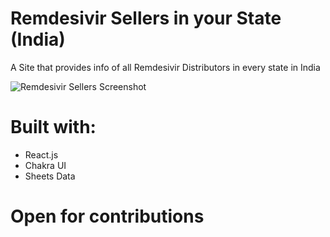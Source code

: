 # Remdesivir Sellers in your State (India)

A Site that provides info of all Remdesivir Distributors in every state in India

![Remdesivir Sellers Screenshot]('./../src/Assets/Siteshot.png')


# Built with:

- React.js 
- Chakra UI
- Sheets Data

# Open for contributions